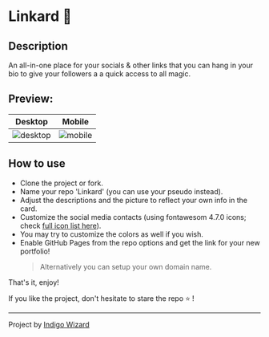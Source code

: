 # Linkard 🧙

## Description
An all-in-one place for your socials & other links that you can hang in your bio to give your followers a a quick access to all magic.

## Preview:

|Desktop|Mobile|
|--|--|
|![desktop](https://user-images.githubusercontent.com/43890965/139558710-89a11a57-b27a-4d99-9f26-787a5af8dc73.png)|![mobile](https://user-images.githubusercontent.com/43890965/139558675-a6bb50ce-fb05-4afd-919a-506d457a67eb.png)|

## How to use
- Clone the project or fork.
- Name your repo 'Linkard' (you can use your pseudo instead).
- Adjust the descriptions and the picture to reflect your own info in the card.
- Customize the social media contacts (using fontawesom 4.7.0 icons; check [full icon list here](https://fontawesome.com/v4.7/icons/)).
- You may try to customize the colors as well if you wish.
- Enable GitHub Pages from the repo options and get the link for your new portfolio!
  > Alternatively you can setup your own domain name.

That's it, enjoy!

If you like the project, don't hesitate to stare the repo ⭐ !

___

Project by [Indigo Wizard](https://github.com/IndigoWizard)